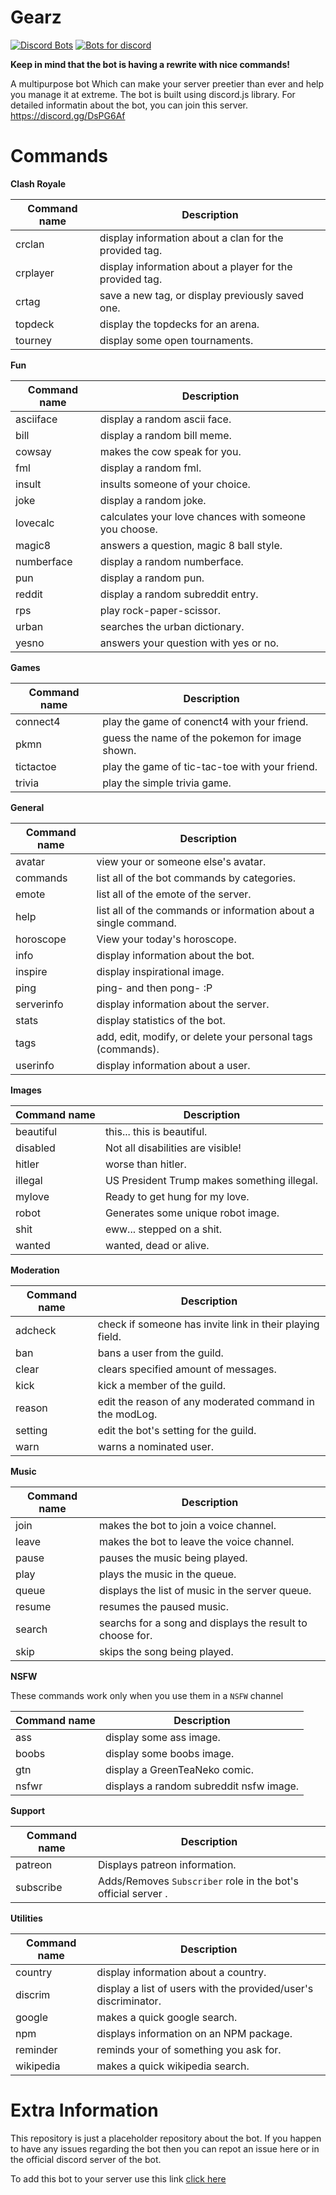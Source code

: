# Gearz
[![Discord Bots](https://discordbots.org/api/widget/367202192609902593.svg)](https://discordbots.org/bot/367202192609902593) [![Bots for discord](https://botsfordiscord.com/api/v1/bots/367202192609902593/embed?theme=dark)](https://botsfordiscord.com/bot/367202192609902593)

**Keep in mind that the bot is having a rewrite with nice commands!**

A multipurpose bot Which can make your server preetier than ever and help you manage it at extreme. The bot is built using discord.js library.
For detailed informatin about the bot, you can join this server. <https://discord.gg/DsPG6Af>

# Commands


**Clash Royale**

| Command name | Description |
| ------------ | ----------- |
| crclan | display information about a clan for the provided tag. |
| crplayer | display information about a player for the provided tag. |
| crtag | save a new tag, or display previously saved one. |
| topdeck | display the topdecks for an arena. |
| tourney | display some open tournaments. |

**Fun**

| Command name | Description |
| ------------ | ----------- |
| asciiface | display a random ascii face. |
| bill | display a random bill meme. |
| cowsay | makes the cow speak for you. |
| fml | display a random fml. |
| insult | insults someone of your choice. |
| joke | display a random joke. |
| lovecalc | calculates your love chances with someone you choose. |
| magic8 | answers a question, magic 8 ball style. |
| numberface | display a random numberface. |
| pun | display a random pun. |
| reddit | display a random subreddit entry. |
| rps | play rock-paper-scissor. |
| urban | searches the urban dictionary. |
| yesno | answers your question with yes or no. |

**Games**

| Command name | Description |
| ------------ | ----------- |
| connect4 | play the game of conenct4 with your friend. |
| pkmn | guess the name of the pokemon for image shown. |
| tictactoe | play the game of tic-tac-toe with your friend. | 
| trivia | play the simple trivia game. |

**General**

| Command name | Description |
| ------------ | ----------- |
| avatar | view your or someone else's avatar. |
| commands | list all of the bot commands by categories. |
| emote | list all of the emote of the server. |
| help | list all of the commands or information about a single command. |
| horoscope | View your today's horoscope. |
| info | display information about the bot. |
| inspire | display inspirational image. |
| ping | ping- and then pong- :P |
| serverinfo | display information about the server. |
| stats | display statistics of the bot. |
| tags | add, edit, modify, or delete your personal tags (commands). |
| userinfo | display information about a user. |

**Images**

| Command name | Description |
| ------------ | ----------- |
| beautiful | this... this is beautiful. |
| disabled | Not all disabilities are visible! |
| hitler | worse than hitler. |
| illegal | US President Trump makes something illegal. |
| mylove | Ready to get hung for my love. |
| robot | Generates some unique robot image. |
| shit | eww... stepped on a shit. |
| wanted | wanted, dead or alive. |

**Moderation**

| Command name | Description |
| ------------ | ----------- |
| adcheck | check if someone has invite link in their playing field. |
| ban | bans a user from the guild. |
| clear | clears specified amount of messages. |
| kick | kick a member of the guild. |
| reason | edit the reason of any moderated command in the modLog. |
| setting | edit the bot's setting for the guild. |
| warn | warns a nominated user. |

**Music**

| Command name | Description |
| ------------ | ----------- |
| join | makes the bot to join a voice channel. |
| leave | makes the bot to leave the voice channel. |
| pause | pauses the music being played. |
| play | plays the music in the queue. |
| queue | displays the list of music in the server queue. |
| resume | resumes the paused music. |
| search | searchs for a song and displays the result to choose for. |
| skip | skips the song being played. |

**NSFW**


These commands work only when you use them in a `NSFW` channel


| Command name | Description |
| ------------ | ----------- |
| ass | display some ass image. |
| boobs | display some boobs image. |
| gtn | display a GreenTeaNeko comic. |
| nsfwr | displays a random subreddit nsfw image. |

**Support**

| Command name | Description |
| ------------ | ----------- |
| patreon | Displays patreon information. |
| subscribe | Adds/Removes `Subscriber` role in the bot's official server .|

**Utilities**

| Command name | Description |
| ------------ | ----------- |
| country | display information about a country. |
| discrim | display a list of users with the provided/user's discriminator. |
| google | makes a quick google search. |
| npm | displays information on an NPM package. |
| reminder | reminds your of something you ask for. |
| wikipedia | makes a quick wikipedia search. |
  
# Extra Information
This repository is just a placeholder repository about the bot. 
If you happen to have any issues regarding the bot then you can repot an issue here or in the official discord server of the bot.

To add this bot to your server use this link
[click here](https://discordapp.com/oauth2/authorize?client_id=367202192609902593&scope=bot&permissions=8)
